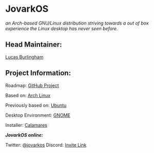 # JovarkOS 
_an Arch-based GNU/Linux distribution striving towards a out of box experience the Linux desktop has never seen before._

## Head Maintainer:
[Lucas Burlingham](https://github.com/lucasburlingham)

## Project Information: 

Roadmap: [GitHub Project](https://github.com/orgs/JovarkOS/projects/1)

Based on: [Arch Linux](https://archlinux.org/)

Previously based on: [Ubuntu](https://ubuntu.com/)


Desktop Environment: [GNOME](https://www.gnome.org/)

Installer: [Calamares](https://calamares.io/)


_**JovarkOS online:**_

Twitter: [@jovarkos](https://twitter.com/jovarkos)
Discord: [Invite Link](https://discord.gg/8jabsmuyU3)
